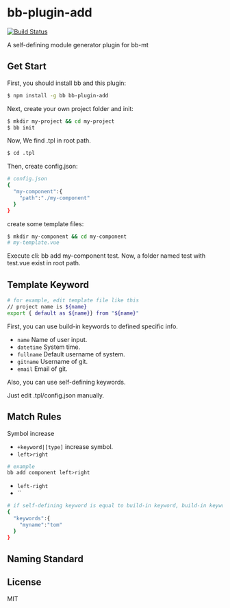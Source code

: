 # bb-plugin-add

[![Build Status](https://travis-ci.org/xgfe/bb-plugin-add.svg?branch=master)](https://travis-ci.org/xgfe/bb-plugin-add)

A self-defining module generator plugin for bb-mt

## Get Start

First, you should install bb and this plugin:
```sh
$ npm install -g bb bb-plugin-add

```
Next, create your own project folder and init:
```sh
$ mkdir my-project && cd my-project
$ bb init
```
Now, We find .tpl in root path.
```sh
$ cd .tpl
```
Then, create config.json:
```sh
# config.json
{
  "my-component":{
    "path":"./my-component"
  }
}
```
create some template files:
```sh
$ mkdir my-component && cd my-component
# my-template.vue
```
Execute cli: bb add my-component test.
Now, a folder named test with test.vue exist in root path.

## Template Keyword

```sh
# for example, edit template file like this
// project name is ${name}
export { default as ${name}} from "${name}"
```

First, you can use build-in keywords to defined specific info.

- `name`
  Name of user input.
- `datetime`
  System time.
- `fullname`
  Default username of system.
- `gitname`
  Username of git.
- `email`
  Email of git.

Also, you can use self-defining keywords.

Just edit .tpl/config.json manually.

## Match Rules

Symbol increase
- `+keyword|[type]`
  increase symbol.
- `left>right`
```sh
# example
bb add component left>right
```
- `left-right`
- ``


```sh
# if self-defining keyword is equal to build-in keyword, build-in keyword will be override!
{
  "keywords":{
    "myname":"tom"
  }
}
```

## Naming Standard



## License

MIT